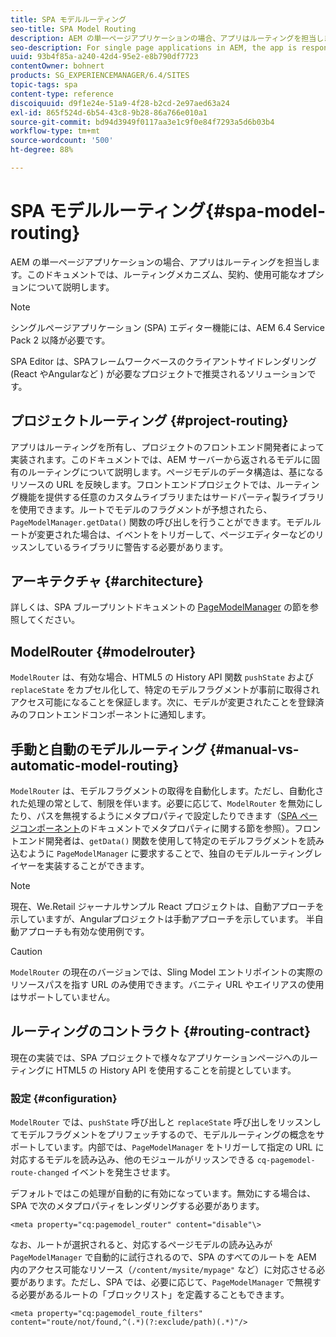 ```yaml
---
title: SPA モデルルーティング
seo-title: SPA Model Routing
description: AEM の単一ページアプリケーションの場合、アプリはルーティングを担当します。このドキュメントでは、ルーティングメカニズム、契約、使用可能なオプションについて説明します。
seo-description: For single page applications in AEM, the app is responsible for the routing. This document describes the routing mechanism, the contract, and options available.
uuid: 93b4f85a-a240-42d4-95e2-e8b790df7723
contentOwner: bohnert
products: SG_EXPERIENCEMANAGER/6.4/SITES
topic-tags: spa
content-type: reference
discoiquuid: d9f1e24e-51a9-4f28-b2cd-2e97aed63a24
exl-id: 865f524d-6b54-43c8-9b28-86a766e010a1
source-git-commit: bd94d3949f0117aa3e1c9f0e84f7293a5d6b03b4
workflow-type: tm+mt
source-wordcount: '500'
ht-degree: 88%

---
```


# SPA モデルルーティング{#spa-model-routing}

AEM の単一ページアプリケーションの場合、アプリはルーティングを担当します。このドキュメントでは、ルーティングメカニズム、契約、使用可能なオプションについて説明します。

>[!NOTE]
>
>シングルページアプリケーション (SPA) エディター機能には、AEM 6.4 Service Pack 2 以降が必要です。
>
>SPA Editor は、SPAフレームワークベースのクライアントサイドレンダリング (React やAngularなど ) が必要なプロジェクトで推奨されるソリューションです。

## プロジェクトルーティング {#project-routing}

アプリはルーティングを所有し、プロジェクトのフロントエンド開発者によって実装されます。このドキュメントでは、AEM サーバーから返されるモデルに固有のルーティングについて説明します。ページモデルのデータ構造は、基になるリソースの URL を反映します。フロントエンドプロジェクトでは、ルーティング機能を提供する任意のカスタムライブラリまたはサードパーティ製ライブラリを使用できます。ルートでモデルのフラグメントが予想されたら、`PageModelManager.getData()` 関数の呼び出しを行うことができます。モデルルートが変更された場合は、イベントをトリガーして、ページエディターなどのリッスンしているライブラリに警告する必要があります。

## アーキテクチャ {#architecture}

詳しくは、SPA ブループリントドキュメントの [PageModelManager](/help/sites-developing/spa-blueprint.md#pagemodelmanager) の節を参照してください。

## ModelRouter {#modelrouter}

`ModelRouter` は、有効な場合、HTML5 の History API 関数 `pushState` および `replaceState` をカプセル化して、特定のモデルフラグメントが事前に取得されアクセス可能になることを保証します。次に、モデルが変更されたことを登録済みのフロントエンドコンポーネントに通知します。

## 手動と自動のモデルルーティング {#manual-vs-automatic-model-routing}

`ModelRouter` は、モデルフラグメントの取得を自動化します。ただし、自動化された処理の常として、制限を伴います。必要に応じて、`ModelRouter` を無効にしたり、パスを無視するようにメタプロパティで設定したりできます（[SPA ページコンポーネント](/help/sites-developing/spa-page-component.md)のドキュメントでメタプロパティに関する節を参照）。フロントエンド開発者は、`getData()` 関数を使用して特定のモデルフラグメントを読み込むように `PageModelManager` に要求することで、独自のモデルルーティングレイヤーを実装することができます。

>[!NOTE]
>
>現在、We.Retail ジャーナルサンプル React プロジェクトは、自動アプローチを示していますが、Angularプロジェクトは手動アプローチを示しています。 半自動アプローチも有効な使用例です。

>[!CAUTION]
>
>`ModelRouter` の現在のバージョンでは、Sling Model エントリポイントの実際のリソースパスを指す URL のみ使用できます。バニティ URL やエイリアスの使用はサポートしていません。

## ルーティングのコントラクト {#routing-contract}

現在の実装では、SPA プロジェクトで様々なアプリケーションページへのルーティングに HTML5 の History API を使用することを前提としています。

### 設定 {#configuration}

`ModelRouter` では、`pushState` 呼び出しと `replaceState` 呼び出しをリッスンしてモデルフラグメントをプリフェッチするので、モデルルーティングの概念をサポートしています。内部では、`PageModelManager` をトリガーして指定の URL に対応するモデルを読み込み、他のモジュールがリッスンできる `cq-pagemodel-route-changed` イベントを発生させます。

デフォルトではこの処理が自動的に有効になっています。無効にする場合は、SPA で次のメタプロパティをレンダリングする必要があります。

```
<meta property="cq:pagemodel_router" content="disable"\>
```

なお、ルートが選択されると、対応するページモデルの読み込みが `PageModelManager` で自動的に試行されるので、SPA のすべてのルートを AEM 内のアクセス可能なリソース（`/content/mysite/mypage"` など）に対応させる必要があります。ただし、SPA では、必要に応じて、`PageModelManager` で無視する必要があるルートの「ブロックリスト」を定義することもできます。

```
<meta property="cq:pagemodel_route_filters" content="route/not/found,^(.*)(?:exclude/path)(.*)"/>
```
